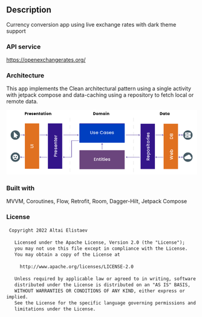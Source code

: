 ## Description
Currency conversion app using live exchange rates with dark theme support

### API service
https://openexchangerates.org/

### Architecture
This app implements the Clean architectural pattern using a single activity with jetpack compose and data-caching using a repository to fetch local or remote data. 

<img src="graphics/clean_android.png" width="700">

### Built with
MVVM, Coroutines, Flow, Retrofit, Room, Dagger-Hilt, Jetpack Compose

### License
```
 Copyright 2022 Altai Elistaev

   Licensed under the Apache License, Version 2.0 (the "License");
   you may not use this file except in compliance with the License.
   You may obtain a copy of the License at

     http://www.apache.org/licenses/LICENSE-2.0

   Unless required by applicable law or agreed to in writing, software
   distributed under the License is distributed on an "AS IS" BASIS,
   WITHOUT WARRANTIES OR CONDITIONS OF ANY KIND, either express or implied.
   See the License for the specific language governing permissions and
   limitations under the License.
